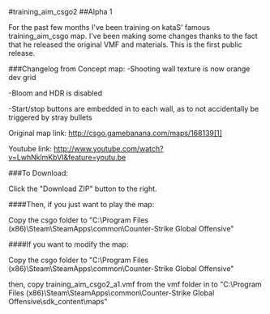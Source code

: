 #training_aim_csgo2
##Alpha 1

For the past few months I've been training on kataS' famous training_aim_csgo map. I've been making some changes thanks to the fact that he released the original VMF and materials. This is the first public release.

###Changelog from Concept map:
-Shooting wall texture is now orange dev grid

-Bloom and HDR is disabled

-Start/stop buttons are embedded in to each wall, as to not accidentally be triggered by stray bullets

Original map link: http://csgo.gamebanana.com/maps/168139[1]

Youtube link: http://www.youtube.com/watch?v=LwhNklmKbVI&feature=youtu.be


###To Download:

Click the "Download ZIP" button to the right.

####Then, if you just want to play the map:

Copy the csgo folder to 
"C:\Program Files (x86)\Steam\SteamApps\common\Counter-Strike Global Offensive"

####If you want to modify the map:

Copy the csgo folder to
"C:\Program Files (x86)\Steam\SteamApps\common\Counter-Strike Global Offensive"

then, copy training_aim_csgo2_a1.vmf from the vmf folder in to
"C:\Program Files (x86)\Steam\SteamApps\common\Counter-Strike Global Offensive\sdk_content\maps"